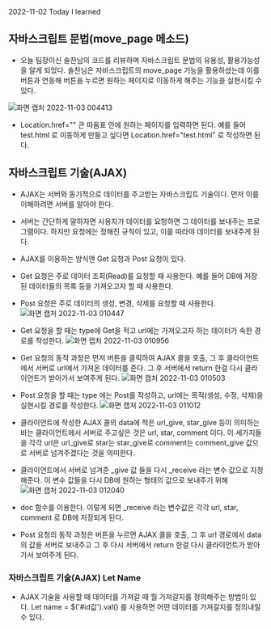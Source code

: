 2022-11-02 Today I learned

## 자바스크립트 문법(move_page 메소드)

- 오늘 팀장이신 솔찬님의 코드를 리뷰하며 자바스크립트 문법의 유용성, 활용가능성을 알게 되었다. 
솔찬님은 자바스크립트의 move_page 기능을 활용하셨는데 이를 버튼과 연동해 버튼을 누르면
원하는 페이지로 이동하게 해주는 기능을 실현시킬 수 있다.

![화면 캡처 2022-11-03 004413](https://user-images.githubusercontent.com/115538330/199535187-cd7bcd2f-6c1e-4523-a614-614c546fe268.png)
- Location.href="" 큰 따옴표 안에 원하는 페이지를 입력하면 된다. 예를 들어 test.html 로 이동하게
만들고 싶다면 Location.href="test.html" 로 작성하면 된다.

## 자바스크립트 기술(AJAX)

- AJAX는 서버와 동기적으로 데이터를 주고받는 자바스크립트 기술이다.
먼저 이를 이해하려면 서버를 알아야 한다.
- 서버는 간단하게 말하자면 사용자가 데이터를 요청하면 그 데이터를 보내주는 프로그램이다.
하지만 요청에는 정해진 규칙이 있고, 이를 따라야 데이터를 보내주게 된다.
- AJAX를 이용하는 방식엔 Get 요청과 Post 요청이 있다.
- Get 요청은 주로 데이터 조회(Read)를 요청할 때 사용한다.
예를 들어 DB에 저장된 데이터들의 목록 등을 가져오고자 할 때 사용한다.
- Post 요청은 주로 데이터의 생성, 변경, 삭제를 요청할 때 사용한다.
![화면 캡처 2022-11-03 010447](https://user-images.githubusercontent.com/115538330/199540779-a54e1ccb-9f1e-4048-98f6-56f04d1c1d45.png)
- Get 요청을 할 때는 type에 Get을 적고 url에는 가져오고자 하는 데이터가 속한 경로를 작성한다.
![화면 캡처 2022-11-03 010956](https://user-images.githubusercontent.com/115538330/199541895-5d105b5e-1b40-490b-b787-4e2291dfce2b.png)

- Get 요청의 동작 과정은 먼저 버튼을 클릭하여 AJAX 콜을 호출, 그 후 클라이언트에서 서버로 url에서 가져온
데이터를 준다. 그 후 서버에서 return 한걸 다시 클라이언트가 받아가서 보여주게 된다.
![화면 캡처 2022-11-03 010503](https://user-images.githubusercontent.com/115538330/199542022-f6311fed-377b-49d7-865d-b3a93c847dd8.png)
- Post 요청을 할 때는 type 에는 Post를 작성하고, url에는 목적(생성, 수정, 삭제)을 실현시킬 경로를
작성한다.
![화면 캡처 2022-11-03 011012](https://user-images.githubusercontent.com/115538330/199542572-8fd71896-7857-4e95-887e-ca4617f993a9.png)
- 클라이언트에 작성한 AJAX 콜의 data에 적은 url_give, star_give 등이 의미하는 바는
클라이언트에서 서버로 주고싶은 것은 url, star, comment 이다. 이 세가지들을 각각
url은 url_give로 star는 star_give로 comment는 comment_give 값으로 서버로 넘겨주겠다는 것을
의미한다.
- 클라이언트에서 서버로 넘겨준 _give 값 들을 다시 _receive 라는 변수 값으로 지정해준다.
이 변수 값들을 다시 DB에 원하는 형태의 값으로 보내주기 위해 
![화면 캡처 2022-11-03 012040](https://user-images.githubusercontent.com/115538330/199544426-12fb11f9-da5f-45cf-a638-b4cb6eb0da70.png)
- doc 함수를 이용한다. 이렇게 되면 _receive 라는 변수값은 각각 url, star, comment 로 DB에 저장되게 된다.
- Post 요청의 동작 과정은 버튼을 누르면 AJAX 콜을 호출, 그 후 url 경로에서 data의 값을 서버로 보내주고
그 후 다시 서버에서 return 한걸 다시 클라이언트가 받아가서 보여주게 된다.

### 자바스크립트 기술(AJAX) Let Name
- AJAX 기술을 사용할 때 데이터를 가져갈 때 뭘 가져갈지를 정의해주는 방법이 있다.
Let name = $('#id값').val() 를 사용하면 어떤 데이터를 가져갈지를 정의내릴 수 있다.

